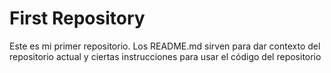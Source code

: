 # First Repository

Este es mi primer repositorio. Los README.md sirven para dar contexto del repositorio actual y ciertas instrucciones para usar el código del repositorio